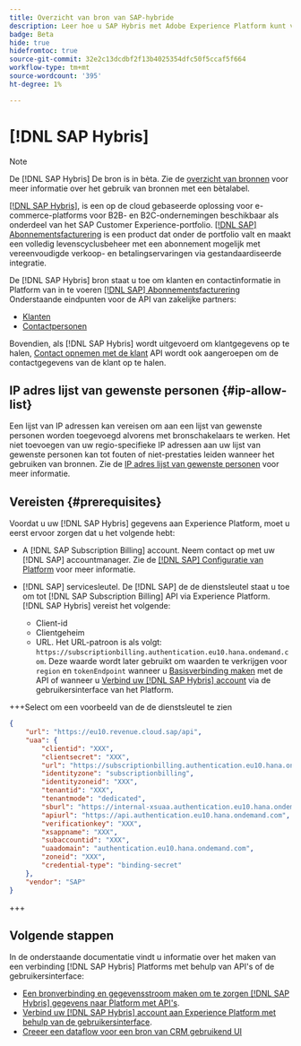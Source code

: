 ```yaml
---
title: Overzicht van bron van SAP-hybride
description: Leer hoe u SAP Hybris met Adobe Experience Platform kunt verbinden via API's of de gebruikersinterface.
badge: Beta
hide: true
hidefromtoc: true
source-git-commit: 32e2c13dcdbf2f13b4025354dfc50f5ccaf5f664
workflow-type: tm+mt
source-wordcount: '395'
ht-degree: 1%

---
```


# [!DNL SAP Hybris]

>[!NOTE]
>
>De [!DNL SAP Hybris] De bron is in bèta. Zie de [overzicht van bronnen](../../home.md#terms-and-conditions) voor meer informatie over het gebruik van bronnen met een bètalabel.

[[!DNL SAP Hybris]](https://www.sap.com/india/products/acquired-brands/what-is-hybris.html), is een op de cloud gebaseerde oplossing voor e-commerce-platforms voor B2B- en B2C-ondernemingen beschikbaar als onderdeel van het SAP Customer Experience-portfolio. [[!DNL SAP] Abonnementsfacturering](https://www.sap.com/products/financial-management/subscription-billing.html) is een product dat onder de portfolio valt en maakt een volledig levenscyclusbeheer met een abonnement mogelijk met vereenvoudigde verkoop- en betalingservaringen via gestandaardiseerde integratie.

De [!DNL SAP Hybris] bron staat u toe om klanten en contactinformatie in Platform van in te voeren [[!DNL SAP] Abonnementsfacturering](https://www.sap.com/products/financial-management/subscription-billing.html) Onderstaande eindpunten voor de API van zakelijke partners:

* [Klanten](https://api.sap.com/api/BusinessPartner_APIs/path/GET_customers)
* [Contactpersonen](https://api.sap.com/api/BusinessPartner_APIs/path/GET_contacts)

Bovendien, als [!DNL SAP Hybris] wordt uitgevoerd om klantgegevens op te halen, [Contact opnemen met de klant](https://api.sap.com/api/BusinessPartner_APIs/path/GET_relationships-customer-contacts) API wordt ook aangeroepen om de contactgegevens van de klant op te halen.

## IP adres lijst van gewenste personen {#ip-allow-list}

Een lijst van IP adressen kan vereisen om aan een lijst van gewenste personen worden toegevoegd alvorens met bronschakelaars te werken. Het niet toevoegen van uw regio-specifieke IP adressen aan uw lijst van gewenste personen kan tot fouten of niet-prestaties leiden wanneer het gebruiken van bronnen. Zie de [IP adres lijst van gewenste personen](../../ip-address-allow-list.md) voor meer informatie.

## Vereisten {#prerequisites}

Voordat u uw [!DNL SAP Hybris] gegevens aan Experience Platform, moet u eerst ervoor zorgen dat u het volgende hebt:

* A [!DNL SAP Subscription Billing] account. Neem contact op met uw [!DNL SAP] accountmanager. Zie de [[!DNL SAP] Configuratie van Platform](https://help.sap.com/doc/5fd179965d5145fbbe7f2a7aa1272338/latest/en-US/PlatformConfiguration.pdf) voor meer informatie.

* [!DNL SAP] servicesleutel. De [!DNL SAP] de de dienstsleutel staat u toe om tot [!DNL SAP Subscription Billing] API via Experience Platform. [!DNL SAP Hybris] vereist het volgende:
   * Client-id
   * Clientgeheim
   * URL. Het URL-patroon is als volgt: `https://subscriptionbilling.authentication.eu10.hana.ondemand.com`. Deze waarde wordt later gebruikt om waarden te verkrijgen voor `region` en `tokenEndpoint` wanneer u [Basisverbinding maken](../../tutorials/api/create/crm/sap-hybris.md#base-connection) met de API of wanneer u [Verbind uw [!DNL SAP Hybris] account](../../tutorials/ui/create/crm/sap-hybris.md#connect-account) via de gebruikersinterface van het Platform.

+++Select om een voorbeeld van de de dienstsleutel te zien

```json
{ 
    "url": "https://eu10.revenue.cloud.sap/api",
    "uaa": {
        "clientid": "XXX",
        "clientsecret": "XXX",
        "url": "https://subscriptionbilling.authentication.eu10.hana.ondemand.com",
        "identityzone": "subscriptionbilling",
        "identityzoneid": "XXX",
        "tenantid": "XXX",
        "tenantmode": "dedicated",
        "sburl": "https://internal-xsuaa.authentication.eu10.hana.ondemand.com",
        "apiurl": "https://api.authentication.eu10.hana.ondemand.com",
        "verificationkey": "XXX",
        "xsappname": "XXX",
        "subaccountid": "XXX",
        "uaadomain": "authentication.eu10.hana.ondemand.com",
        "zoneid": "XXX",
        "credential-type": "binding-secret"
    },
    "vendor": "SAP"
}
```

+++

## Volgende stappen

In de onderstaande documentatie vindt u informatie over het maken van een verbinding [!DNL SAP Hybris] Platforms met behulp van API&#39;s of de gebruikersinterface:

* [Een bronverbinding en gegevensstroom maken om te zorgen [!DNL SAP Hybris] gegevens naar Platform met API&#39;s](../../tutorials/api/create/crm/sap-hybris.md).
* [Verbind uw [!DNL SAP Hybris] account aan Experience Platform met behulp van de gebruikersinterface](../../tutorials/ui/create/crm/sap-hybris.md).
* [Creeer een dataflow voor een bron van CRM gebruikend UI](../../tutorials/ui/dataflow/crm.md)
